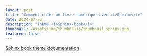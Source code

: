 ```yaml
---
layout: post
title: "Comment créer un livre numérique avec <i>Sphinx</i>"
date: 2024-07-23
description: "Thème <i>Sphinx-book</i>"
thumbnail: /assets/img/thumbnails/thumbnail_sphinx.png
featured: false
---
```


[Sphinx book theme documentation](https://sphinx-book-theme.readthedocs.io/en/stable/)